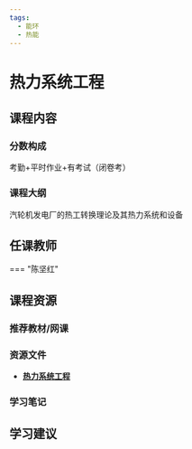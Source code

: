 ```yaml
---
tags:
  - 能环
  - 热能
---
```


# 热力系统工程

## 课程内容

### 分数构成

考勤+平时作业+有考试（闭卷考）

### 课程大纲

汽轮机发电厂的热工转换理论及其热力系统和设备

## 任课教师

=== "陈坚红"

## 课程资源

### 推荐教材/网课

### 资源文件

- [**热力系统工程**](https://pan.baidu.com/s/1EOkhKI1npOgPy4NNk8vuZw?pwd=imya)

### 学习笔记

## 学习建议








